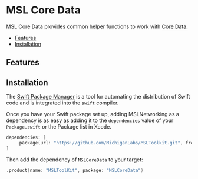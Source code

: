 # MSL Core Data

MSL Core Data provides common helper functions to work with [Core Data.](https://developer.apple.com/documentation/coredata/)
* [Features](#features)
* [Installation](#installation)

## Features

## Installation

The [Swift Package Manager](https://swift.org/package-manager/) is a tool for automating the distribution of Swift code and is integrated into the `swift` compiler.

Once you have your Swift package set up, adding MSLNetworking as a dependency is as easy as adding it to the `dependencies` value of your `Package.swift` or the Package list in Xcode.

```swift
dependencies: [
    .package(url: "https://github.com/MichiganLabs/MSLToolkit.git", from: "0.0.1")
]
```

Then add the dependency of `MSLCoreData` to your target:

```swift
.product(name: "MSLToolKit", package: "MSLCoreData")
```
